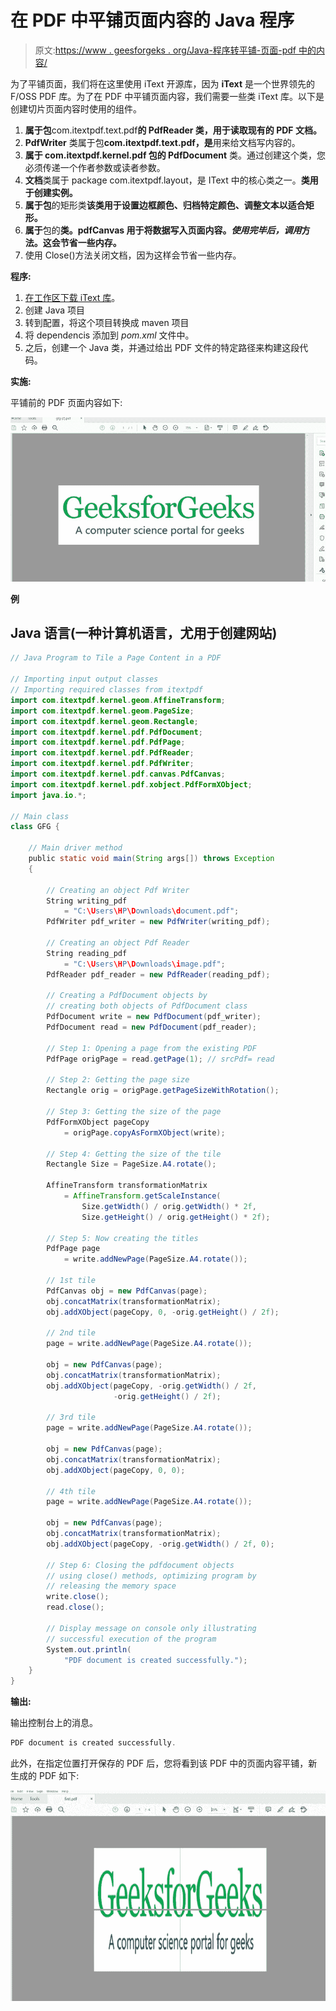 # 在 PDF 中平铺页面内容的 Java 程序

> 原文:[https://www . geesforgeks . org/Java-程序转平铺-页面-pdf 中的内容/](https://www.geeksforgeeks.org/java-program-to-tile-a-page-content-in-a-pdf/)

为了平铺页面，我们将在这里使用 iText 开源库，因为 **iText** 是一个世界领先的 F/OSS PDF 库。为了在 PDF 中平铺页面内容，我们需要一些类 iText 库。以下是创建切片页面内容时使用的组件。

1.  **属于包**com.itextpdf.text.pdf**的 PdfReader 类，用于读取现有的 PDF 文档。**
2.  **PdfWriter** 类属于包**com.itextpdf.text.pdf，是**用来给文档写内容的。
3.  **属于 com.itextpdf.kernel.pdf 包的 PdfDocument** 类。通过创建这个类，您必须传递一个作者参数或读者参数。
4.  **文档**类属于 package com.itextpdf.layout，是 IText 中的核心类之一。**类用于创建实例。**
5.  **属于包**的矩形类**该类用于设置边框颜色、归档特定颜色、调整文本以适合矩形。**
6.  **属于**包的**类。pdfCanvas 用于将数据写入页面内容。*使用完毕后，调用*方法。这会节省一些内存。**
7.  使用 Close()方法关闭文档，因为这样会节省一些内存。

**程序:**

1.  [在工作区下载 iText 库](https://kb.itextpdf.com/home/it7kb/installation-guidelines/installing-itext-7-pdfocr-for-java-developers)。
2.  创建 Java 项目
3.  转到配置，将这个项目转换成 maven 项目
4.  将 depend*e*ncis 添加到 *pom.xml* 文件中。
5.  之后，创建一个 Java 类，并通过给出 PDF 文件的特定路径来构建这段代码。

**实施:**

平铺前的 PDF 页面内容如下:

![](img/0c377bf4abf37c24972bd912634cacf8.png)

**例**

## Java 语言(一种计算机语言，尤用于创建网站)

```java
// Java Program to Tile a Page Content in a PDF

// Importing input output classes
// Importing required classes from itextpdf
import com.itextpdf.kernel.geom.AffineTransform;
import com.itextpdf.kernel.geom.PageSize;
import com.itextpdf.kernel.geom.Rectangle;
import com.itextpdf.kernel.pdf.PdfDocument;
import com.itextpdf.kernel.pdf.PdfPage;
import com.itextpdf.kernel.pdf.PdfReader;
import com.itextpdf.kernel.pdf.PdfWriter;
import com.itextpdf.kernel.pdf.canvas.PdfCanvas;
import com.itextpdf.kernel.pdf.xobject.PdfFormXObject;
import java.io.*;

// Main class
class GFG {

    // Main driver method
    public static void main(String args[]) throws Exception
    {

        // Creating an object Pdf Writer
        String writing_pdf
            = "C:\Users\HP\Downloads\document.pdf";
        PdfWriter pdf_writer = new PdfWriter(writing_pdf);

        // Creating an object Pdf Reader
        String reading_pdf
            = "C:\Users\HP\Downloads\image.pdf";
        PdfReader pdf_reader = new PdfReader(reading_pdf);

        // Creating a PdfDocument objects by
        // creating both objects of PdfDocument class
        PdfDocument write = new PdfDocument(pdf_writer);
        PdfDocument read = new PdfDocument(pdf_reader);

        // Step 1: Opening a page from the existing PDF
        PdfPage origPage = read.getPage(1); // srcPdf= read

        // Step 2: Getting the page size
        Rectangle orig = origPage.getPageSizeWithRotation();

        // Step 3: Getting the size of the page
        PdfFormXObject pageCopy
            = origPage.copyAsFormXObject(write);

        // Step 4: Getting the size of the tile
        Rectangle Size = PageSize.A4.rotate();

        AffineTransform transformationMatrix
            = AffineTransform.getScaleInstance(
                Size.getWidth() / orig.getWidth() * 2f,
                Size.getHeight() / orig.getHeight() * 2f);

        // Step 5: Now creating the titles
        PdfPage page
            = write.addNewPage(PageSize.A4.rotate());

        // 1st tile
        PdfCanvas obj = new PdfCanvas(page);
        obj.concatMatrix(transformationMatrix);
        obj.addXObject(pageCopy, 0, -orig.getHeight() / 2f);

        // 2nd tile
        page = write.addNewPage(PageSize.A4.rotate());

        obj = new PdfCanvas(page);
        obj.concatMatrix(transformationMatrix);
        obj.addXObject(pageCopy, -orig.getWidth() / 2f,
                       -orig.getHeight() / 2f);

        // 3rd tile
        page = write.addNewPage(PageSize.A4.rotate());

        obj = new PdfCanvas(page);
        obj.concatMatrix(transformationMatrix);
        obj.addXObject(pageCopy, 0, 0);

        // 4th tile
        page = write.addNewPage(PageSize.A4.rotate());

        obj = new PdfCanvas(page);
        obj.concatMatrix(transformationMatrix);
        obj.addXObject(pageCopy, -orig.getWidth() / 2f, 0);

        // Step 6: Closing the pdfdocument objects
        // using close() methods, optimizing program by
        // releasing the memory space
        write.close();
        read.close();

        // Display message on console only illustrating
        // successful execution of the program
        System.out.println(
            "PDF document is created successfully.");
    }
}
```

**输出:**

输出控制台上的消息。

```java
PDF document is created successfully.
```

此外，在指定位置打开保存的 PDF 后，您将看到该 PDF 中的页面内容平铺，新生成的 PDF 如下:

![](img/1ea3ab4e2d6683f3f4b2bd13ce0b3fb1.png)